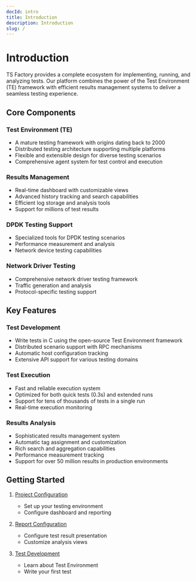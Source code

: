 ```yaml
---
docId: intro
title: Introduction
description: Introduction
slug: /
---
```


# Introduction

TS Factory provides a complete ecosystem for implementing, running, and analyzing tests. Our platform combines the power of the Test Environment (TE) framework with efficient results management systems to deliver a seamless testing experience.

## Core Components

### Test Environment (TE)

- A mature testing framework with origins dating back to 2000
- Distributed testing architecture supporting multiple platforms
- Flexible and extensible design for diverse testing scenarios
- Comprehensive agent system for test control and execution

### Results Management

- Real-time dashboard with customizable views
- Advanced history tracking and search capabilities
- Efficient log storage and analysis tools
- Support for millions of test results

### DPDK Testing Support

- Specialized tools for DPDK testing scenarios
- Performance measurement and analysis
- Network device testing capabilities

### Network Driver Testing

- Comprehensive network driver testing framework
- Traffic generation and analysis
- Protocol-specific testing support

## Key Features

### Test Development

- Write tests in C using the open-source Test Environment framework
- Distributed scenario support with RPC mechanisms
- Automatic host configuration tracking
- Extensive API support for various testing domains

### Test Execution

- Fast and reliable execution system
- Optimized for both quick tests (0.3s) and extended runs
- Support for tens of thousands of tests in a single run
- Real-time execution monitoring

### Results Analysis

- Sophisticated results management system
- Automatic tag assignment and customization
- Rich search and aggregation capabilities
- Performance measurement tracking
- Support for over 50 million results in production environments

## Getting Started

1. [Project Configuration](/docs/03-configuration/index.md)

   - Set up your testing environment
   - Configure dashboard and reporting

2. [Report Configuration](/docs/03-configuration/02-report-config.md)

   - Configure test result presentation
   - Customize analysis views

3. [Test Development](https://github.com/ts-factory/test-environment)
   - Learn about Test Environment
   - Write your first test
